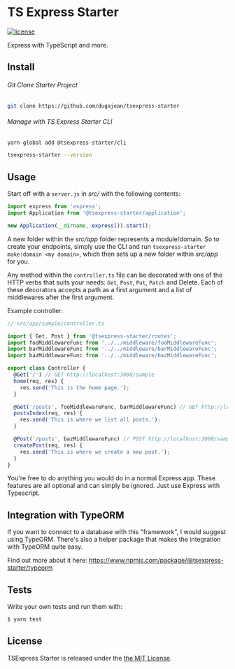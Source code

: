 # TS Express Starter

[![license](https://img.shields.io/github/license/dugajean/tsexpress-starter.svg)](LICENSE)

Express with TypeScript and more.

## Install

###### Git Clone Starter Project

```sh
git clone https://github.com/dugajean/tsexpress-starter
```

###### Manage with TS Express Starter CLI

```sh
yarn global add @tsexpress-starter/cli

tsexpress-starter --version
```

## Usage

Start off with a `server.js` in _src/_ with the following contents:

```javascript
import express from 'express';
import Application from '@tsexpress-starter/application';

new Application(__dirname, express()).start();
```

A new folder within the _src/app_ folder represents a module/domain. So to create your endpoints, simply use the CLI and run `tsexpress-starter make:domain <my domain>`, which then sets up a new folder within _src/app_ for you.

Any method within the `controller.ts` file can be decorated with one of the HTTP verbs that suits your needs: `Get`, `Post`, `Put`, `Patch` and Delete. Each of these decorators accepts a path as a first argument and a list of middlewares after the first argument.

Example controller:

```javascript
// src/app/sample/controller.ts

import { Get, Post } from '@tsexpress-starter/routes';
import fooMiddlewareFunc from '../../middleware/fooMiddlewareFunc';
import barMiddlewareFunc from '../../middleware/barMiddlewareFunc';
import bazMiddlewareFunc from '../../middleware/bazMiddlewareFunc';

export class Controller {
  @Get('/') // GET http://localhost:3000/sample
  home(req, res) {
    res.send('This is the home page.');
  }

  @Get('/posts', fooMiddlewareFunc, barMiddlewareFunc) // GET http://localhost:3000/sample/posts
  postsIndex(req, res) {
    res.send('This is where we list all posts.');
  }

  @Post('/posts', bazMiddlewareFunc) // POST http://localhost:3000/sample/posts
  createPost(req, res) {
    res.send('This is where we create a new post.');
  }
}
```

You're free to do anything you would do in a normal Express app. These features are all optional and can simply be ignored. Just use Express with Typescript.

## Integration with TypeORM

If you want to connect to a database with this "framework", I would suggest using TypeORM. There's also a helper package that makes the integration with TypeORM quite easy.

Find out more about it here: https://www.npmjs.com/package/@tsexpress-starter/typeorm

## Tests

Write your own tests and run them with:

```javascript
$ yarn test
```

## License

TSExpress Starter is released under the [the MIT License](LICENSE).
